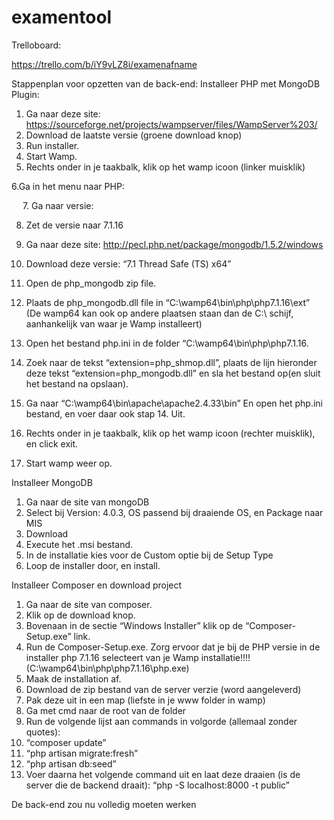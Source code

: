 # examentool

Trelloboard:

https://trello.com/b/iY9vLZ8i/examenafname

Stappenplan voor opzetten van de back-end:
Installeer PHP met MongoDB Plugin:
1.	Ga naar deze site: https://sourceforge.net/projects/wampserver/files/WampServer%203/
2.	Download de laatste versie (groene download knop)
3.	Run installer.
4.	Start Wamp.
5.	Rechts onder in je taakbalk, klik op het wamp icoon (linker muisklik)
 

6.Ga in het menu naar PHP:
 
 
7. Ga naar versie:
 
8. Zet de versie naar 7.1.16
 


9. Ga naar deze site: http://pecl.php.net/package/mongodb/1.5.2/windows
10. Download deze versie: “7.1 Thread Safe (TS) x64”
 
11. Open de php_mongodb zip file.
12. Plaats de php_mongodb.dll file in “C:\wamp64\bin\php\php7.1.16\ext” (De wamp64 kan ook op andere plaatsen staan dan de C:\ schijf, aanhankelijk van waar je Wamp installeert)
13. Open het bestand php.ini in de folder “C:\wamp64\bin\php\php7.1.16.
14. Zoek naar de tekst “extension=php_shmop.dll”, plaats de lijn hieronder deze tekst “extension=php_mongodb.dll” en sla het bestand op(en sluit het bestand na opslaan).
15. Ga naar “C:\wamp64\bin\apache\apache2.4.33\bin” En open het php.ini bestand, en voer daar ook stap 14. Uit.
16. Rechts onder in je taakbalk, klik op het wamp icoon (rechter muisklik), en click exit.
17. Start wamp weer op.


Installeer MongoDB
1.	Ga naar de site van mongoDB
2.	Select bij Version: 4.0.3, OS passend bij draaiende OS, en Package naar MIS
3.	Download
4.	Execute het .msi bestand.
5.	In de installatie kies voor de Custom optie bij de Setup Type
6.	Loop de installer door, en install.

Installeer Composer en download project
1.	Ga naar de site van composer. 
2.	Klik op de download knop.
3.	Bovenaan in de sectie “Windows Installer” klik op de “Composer-Setup.exe” link.
4.	Run de Composer-Setup.exe. Zorg ervoor dat je bij de PHP versie in de installer php 7.1.16 selecteert van je Wamp installatie!!!! (C:\wamp64\bin\php\php7.1.16\php.exe)
5.	Maak de installation af.
6.	Download de zip bestand van de server verzie (word aangeleverd)
7.	Pak deze uit in een map (liefste in je www folder in wamp)
8.	Ga met cmd naar de root van de folder
9.	Run de volgende lijst aan commands in volgorde (allemaal zonder quotes): 
10.	“composer update” 
11.	“php artisan migrate:fresh”
12.	“php artisan db:seed”
13.	Voer daarna het volgende command uit en laat deze draaien (is de server die de backend draait): “php -S localhost:8000 -t public”

De back-end zou nu volledig moeten werken
